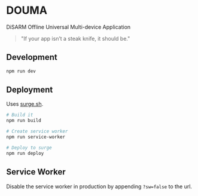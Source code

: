 # DOUMA

DiSARM Offline Universal Multi-device Application

> "If your app isn’t a steak knife, it should be."

## Development

``` bash
npm run dev
```


## Deployment

Uses [surge.sh](http://surge.sh).

``` bash
# Build it
npm run build 

# Create service worker
npm run service-worker 

# Deploy to surge
npm run deploy 
```

## Service Worker

Disable the service worker in production by appending `?sw=false` to the url.